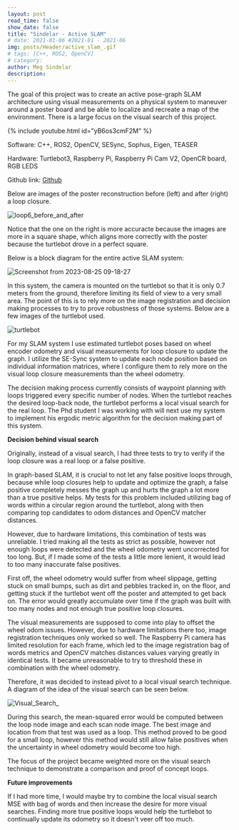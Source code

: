 ```yaml
---
layout: post
read_time: false
show_date: false
title: "Sindelar - Active SLAM"
# date: 2021-01-06 #2021-01 - 2021-06
img: posts/Header/active_slam_.gif
# tags: [C++, ROS2, OpenCV]
# category: 
author: Meg Sindelar
description: 
---
```

The goal of this project was to create an active pose-graph SLAM architecture using visual measurements on a physical system to maneuver around a poster board and be able 
to localize and recreate a map of the environment. There is a large focus on the visual search of this project.

{% include youtube.html id="yB6os3cmF2M" %}

Software: C++, ROS2, OpenCV, SESync, Sophus, Eigen, TEASER

Hardware: Turtlebot3, Raspberry Pi, Raspberry Pi Cam V2, OpenCR board, RGB LEDS

Github link: [Github](https://github.com/megsindelar/active_slam)

Below are images of the poster reconstruction before (left) and after (right) a loop closure.

![loop6_before_and_after](https://github.com/megsindelar/megsindelar.github.io/assets/87098227/9db6d80d-b079-4aa7-9fc4-ba63d1aa12a4)

Notice that the one on the right is more accuracte because the images are more in a square shape, which aligns more correctly with the poster because the turtlebot drove in a perfect square.

Below is a block diagram for the entire active SLAM system:

![Screenshot from 2023-08-25 09-18-27](https://github.com/megsindelar/megsindelar.github.io/assets/87098227/63bfb8af-99f7-4373-95ef-4253298552fa)

In this system, the camera is mounted on the turtlebot so that it is only 0.7 meters from the ground, therefore limiting its field of view to a very small area. The point of this is to rely more on the image registration and decision making processes to try to prove robustness of those systems. Below are a few images of the turtlebot used.

![turtlebot](https://github.com/megsindelar/megsindelar.github.io/assets/87098227/fd942c39-36b9-4c6b-9706-eef5262b00e8)

For my SLAM system I use estimated turtlebot poses based on wheel encoder odometry and visual measurements for loop closure to update the graph. I utilize the SE-Sync system to update each node position based on individual information matrices, where I configure them to rely more on the visual loop closure measurements than the wheel odometry.

The decision making process currently consists of waypoint planning with loops triggered every specific number of nodes. When the turtlebot reaches the desired loop-back node, the turtlebot performs a local visual search for the real loop.  The Phd student I was working with will next use my system to implement his ergodic metric algorithm for the decision making part of this system.


**Decision behind visual search**

Originally, instead of a visual search, I had three tests to try to verify if the loop closure was a real loop or a false positive. 

In graph-based SLAM, it is crucial to not let any false positive loops through, because while loop closures help to update and optimize the graph, a false positive completely messes the graph up and hurts the graph a lot more than a true positive helps. My tests for this problem included utilizing bag of words within a circular region around the turtlebot, along with then comparing top candidates to odom distances and OpenCV matcher distances.

However, due to hardware limitations, this combination of tests was unreliable. I tried making all the tests as strict as possible, however not enough loops were detected and the wheel odometry went uncorrected for too long. But, if I made some of the tests a little more lenient, it would lead to too many inaccurate false positives.

First off, the wheel odometry would suffer from wheel slippage, getting stuck on small bumps, such as dirt and pebbles tracked in, on the floor, and getting stuck if the turtlebot went off the poster and attempted to get back on. The error would greatly accumulate over time if the graph was built with too many nodes and not enough true positive loop closures.

The visual measurements are supposed to come into play to offset the wheel odom issues. However, due to hardware limitations there too, image registration techniques only worked so well. The Raspberry Pi camera has limited resolution for each frame, which led to the image registration bag of words metrics and OpenCV matches distances values varying greatly in identical tests. It became unreasonable to try to threshold these in combination with the wheel odometry. 

Therefore, it was decided to instead pivot to a local visual search technique. A diagram of the idea of the visual search can be seen below.

![Visual_Search_](https://github.com/megsindelar/megsindelar.github.io/assets/87098227/0c8454b9-6864-410e-bf8e-812292ed3472)

During this search, the mean-squared error would be computed between the loop node image and each scan node image. The best image and location from that test was used as a loop. This method proved to be good for a small loop, however this method would still allow false positives when the uncertainty in wheel odometry would become too high. 

The focus of the project became weighted more on the visual search technique to demonstrate a comparison and proof of concept loops.


**Future improvements**

If I had more time, I would maybe try to combine the local visual search MSE with bag of words and then increase the desire for more visual searches. Finding more true positive loops would help the turtlebot to continually update its odometry so it doesn't veer off too much.






